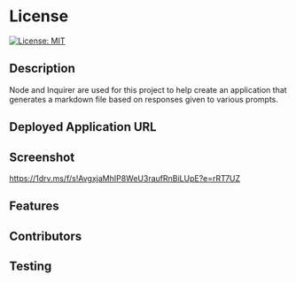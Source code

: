 # License
[![License: MIT](https://img.shields.io/badge/License-MIT-yellow.svg)](https://opensource.org/licenses/MIT)

## Description
Node and Inquirer are used for this project to help create an application that generates a markdown file based on responses given to various prompts.

## Deployed Application URL

## Screenshot
https://1drv.ms/f/s!AvgxjaMhIP8WeU3raufRnBiLUpE?e=rRT7UZ

## Features

## Contributors

## Testing
